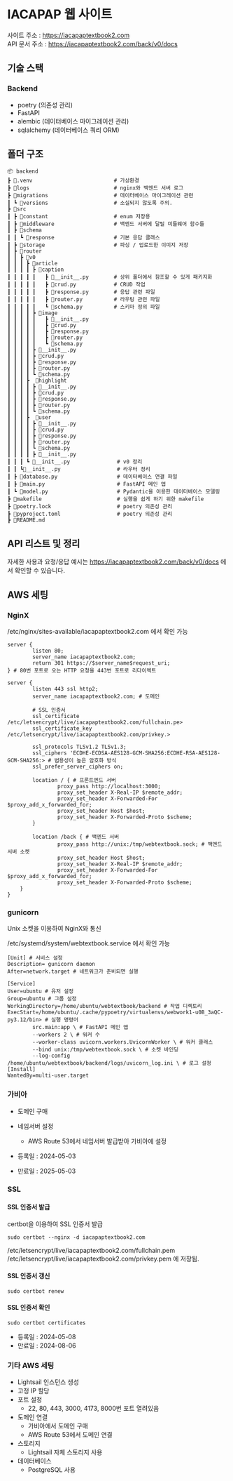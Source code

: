 # IACAPAP 웹 사이트

사이트 주소 : https://iacapaptextbook2.com  
API 문서 주소 : https://iacapaptextbook2.com/back/v0/docs

## 기술 스택

### Backend

- poetry (의존성 관리)
- FastAPI
- alembic (데이터베이스 마이그레이션 관리)
- sqlalchemy (데이터베이스 쿼리 ORM)

## 폴더 구조

```
📦 backend
┣ 📂.venv                          # 가상환경
┣ 📂logs                           # nginx와 백엔드 서버 로그
┣ 📂migrations                     # 데이터베이스 마이그레이션 관련
┃ ┗ 📂versions                     # 소실되지 않도록 주의.
┣ 📂src
┃ ┣ 📂constant                     # enum 저장용
┃ ┣ 📂middleware                   # 백엔드 서버에 달릴 미들웨어 함수들
┃ ┣ 📂schema
┃ ┃ ┗ 📂response                   # 기본 응답 클래스
┃ ┣ 📂storage                      # 파싱 / 업로드한 이미지 저장
┃ ┣ 📂router
┃ ┃ ┣ 📂v0
┃ ┃ ┃ ┣ 📂article
┃ ┃ ┃ ┃ ┣ 📂caption
┃ ┃ ┃ ┃ ┃   ┣ 📜__init__.py        # 상위 폴더에서 참조할 수 있게 패키지화
┃ ┃ ┃ ┃ ┃   ┣ 📜crud.py            # CRUD 작업
┃ ┃ ┃ ┃ ┃   ┣ 📜response.py        # 응답 관련 파일
┃ ┃ ┃ ┃ ┃   ┣ 📜router.py          # 라우팅 관련 파일
┃ ┃ ┃ ┃ ┃   ┗ 📜schema.py          # 스키마 정의 파일
┃ ┃ ┃ ┃ ┣ 📂image
┃ ┃ ┃ ┃ ┃   ┣ 📜__init__.py      
┃ ┃ ┃ ┃ ┃   ┣ 📜crud.py      
┃ ┃ ┃ ┃ ┃   ┣ 📜response.py      
┃ ┃ ┃ ┃ ┃   ┣ 📜router.py     
┃ ┃ ┃ ┃ ┃   ┗ 📜schema.py    
┃ ┃ ┃ ┃ ┣ 📜__init__.py
┃ ┃ ┃ ┃ ┣ 📜crud.py
┃ ┃ ┃ ┃ ┣ 📜response.py
┃ ┃ ┃ ┃ ┣ 📜router.py
┃ ┃ ┃ ┃ ┗ 📜schema.py
┃ ┃ ┃ ┣  📂highlight
┃ ┃ ┃ ┃ ┣ 📜__init__.py
┃ ┃ ┃ ┃ ┣ 📜crud.py
┃ ┃ ┃ ┃ ┣ 📜response.py
┃ ┃ ┃ ┃ ┣ 📜router.py
┃ ┃ ┃ ┃ ┗ 📜schema.py
┃ ┃ ┃ ┣  📂user
┃ ┃ ┃ ┃ ┣ 📜__init__.py
┃ ┃ ┃ ┃ ┣ 📜crud.py
┃ ┃ ┃ ┃ ┣ 📜response.py
┃ ┃ ┃ ┃ ┣ 📜router.py
┃ ┃ ┃ ┃ ┗ 📜schema.py
┃ ┃ ┃ ┃ ┣ 📜__init__.py
┃ ┃ ┃ ┗ 📜__init__.py               # v0 정리
┃ ┃ ┗📜__init__.py                  # 라우터 정리
┃ ┣ 📜database.py                   # 데이터베이스 연결 파일
┃ ┣ 📜main.py                       # FastAPI 메인 앱
┃ ┗ 📜model.py                      # Pydantic을 이용한 데이터베이스 모델링
┣ 📜makefile                        # 실행을 쉽게 하기 위한 makefile
┣ 📜poetry.lock                     # poetry 의존성 관리
┣ 📜pyproject.toml                  # poetry 의존성 관리
┣ 📜README.md
```

## API 리스트 및 정리

자세한 사용과 요청/응답 예시는
https://iacapaptextbook2.com/back/v0/docs
에서 확인할 수 있습니다.

## AWS 세팅

### NginX


/etc/nginx/sites-available/iacapaptextbook2.com 에서 확인 가능
```
server {
        listen 80;
        server_name iacapaptextbook2.com;
        return 301 https://$server_name$request_uri;
} # 80번 포트로 오는 HTTP 요청을 443번 포트로 리다이렉트

server {
        listen 443 ssl http2;
        server_name iacapaptextbook2.com; # 도메인

        # SSL 인증서
        ssl_certificate /etc/letsencrypt/live/iacapaptextbook2.com/fullchain.pe>
        ssl_certificate_key /etc/letsencrypt/live/iacapaptextbook2.com/privkey.>

        ssl_protocols TLSv1.2 TLSv1.3;
        ssl_ciphers 'ECDHE-ECDSA-AES128-GCM-SHA256:ECDHE-RSA-AES128-GCM-SHA256:> # 범용성이 높은 암호화 방식
        ssl_prefer_server_ciphers on;

        location / { # 프론트엔드 서버
                proxy_pass http://localhost:3000;
                proxy_set_header X-Real-IP $remote_addr;
                proxy_set_header X-Forwarded-For $proxy_add_x_forwarded_for;
                proxy_set_header Host $host;
                proxy_set_header X-Forwarded-Proto $scheme;
        }

        location /back { # 백엔드 서버 
                proxy_pass http://unix:/tmp/webtextbook.sock; # 백엔드 서버 소켓
                proxy_set_header Host $host;
                proxy_set_header X-Real-IP $remote_addr;
                proxy_set_header X-Forwarded-For $proxy_add_x_forwarded_for;
                proxy_set_header X-Forwarded-Proto $scheme;
    }
}
```

### gunicorn

Unix 소켓을 이용하여 NginX와 통신


/etc/systemd/system/webtextbook.service 에서 확인 가능
```
[Unit] # 서비스 설정
Description= gunicorn daemon 
After=network.target # 네트워크가 준비되면 실행

[Service]
User=ubuntu # 유저 설정
Group=ubuntu # 그룹 설정
WorkingDirectory=/home/ubuntu/webtextbook/backend # 작업 디렉토리
ExecStart=/home/ubuntu/.cache/pypoetry/virtualenvs/webwork1-u0B_3aQC-py3.12/bin> # 실행 명령어
        src.main:app \ # FastAPI 메인 앱
        --workers 2 \ # 워커 수
        --worker-class uvicorn.workers.UvicornWorker \ # 워커 클래스
        --bind unix:/tmp/webtextbook.sock \ # 소켓 바인딩
        --log-config /home/ubuntu/webtextbook/backend/logs/uvicorn_log.ini \ # 로그 설정
[Install]
WantedBy=multi-user.target
```

### 가비아

- 도메인 구매
- 네임서버 설정
    - AWS Route 53에서 네임서버 발급받아 가비아에 설정

- 등록일 : 2024-05-03
- 만료일 : 2025-05-03

### SSL

#### SSL 인증서 발급

certbot을 이용하여 SSL 인증서 발급

```
sudo certbot --nginx -d iacapaptextbook2.com
```

/etc/letsencrypt/live/iacapaptextbook2.com/fullchain.pem
/etc/letsencrypt/live/iacapaptextbook2.com/privkey.pem
에 저장됨.

#### SSL 인증서 갱신

```
sudo certbot renew
```

#### SSL 인증서 확인

```
sudo certbot certificates
```

- 등록일 : 2024-05-08
- 만료일 : 2024-08-06

### 기타 AWS 세팅

- Lightsail 인스턴스 생성
- 고정 IP 할당
- 포트 설정
    - 22, 80, 443, 3000, 4173, 8000번 포트 열려있음
- 도메인 연결
    - 가비아에서 도메인 구매
    - AWS Route 53에서 도메인 연결
- 스토리지
    - Lightsail 자체 스토리지 사용
- 데이터베이스
    - PostgreSQL 사용
